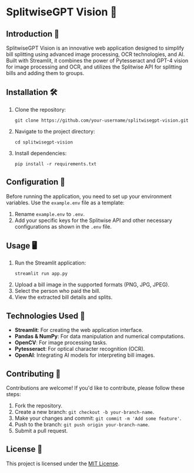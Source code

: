 
# SplitwiseGPT Vision 🚀

## Introduction 📖

SplitwiseGPT Vision is an innovative web application designed to simplify bill splitting using advanced image processing, OCR technologies, and AI. Built with Streamlit, it combines the power of Pytesseract and GPT-4 vision for image processing and OCR, and utilizes the Splitwise API for splitting bills and adding them to groups.

## Installation 🛠️

1. Clone the repository:
   ```
   git clone https://github.com/your-username/splitwisegpt-vision.git
   ```
2. Navigate to the project directory:
   ```
   cd splitwisegpt-vision
   ```
3. Install dependencies:
   ```
   pip install -r requirements.txt
   ```


## Configuration 🔧

Before running the application, you need to set up your environment variables. Use the `example.env` file as a template:

1. Rename `example.env` to `.env`.
2. Add your specific keys for the Splitwise API and other necessary configurations as shown in the `.env` file.

## Usage 🖥️

1. Run the Streamlit application:
   ```
   streamlit run app.py
   ```
2. Upload a bill image in the supported formats (PNG, JPG, JPEG).
3. Select the person who paid the bill.
4. View the extracted bill details and splits.

## Technologies Used 🧰

- **Streamlit**: For creating the web application interface.
- **Pandas & NumPy**: For data manipulation and numerical computations.
- **OpenCV**: For image processing tasks.
- **Pytesseract**: For optical character recognition (OCR).
- **OpenAI**: Integrating AI models for interpreting bill images.

## Contributing 🤝

Contributions are welcome! If you'd like to contribute, please follow these steps:
1. Fork the repository.
2. Create a new branch: `git checkout -b your-branch-name`.
3. Make your changes and commit: `git commit -m 'Add some feature'`.
4. Push to the branch: `git push origin your-branch-name`.
5. Submit a pull request.

## License 📄

This project is licensed under the [MIT License](LICENSE.md).
